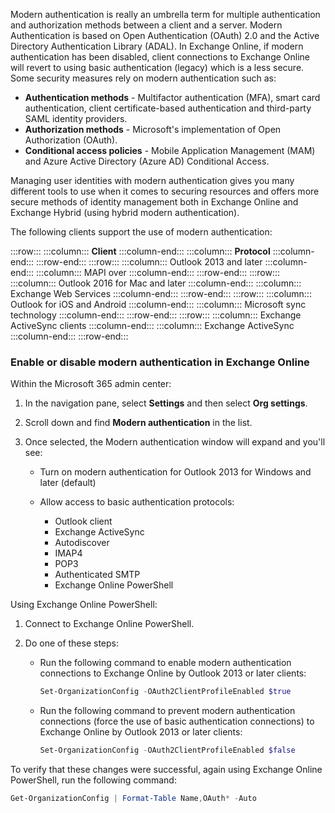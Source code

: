 Modern authentication is really an umbrella term for multiple authentication and authorization methods between a client and a server. Modern Authentication is based on Open Authentication (OAuth) 2.0 and the Active Directory Authentication Library (ADAL). In Exchange Online, if modern authentication has been disabled, client connections to Exchange Online will revert to using basic authentication (legacy) which is a less secure. Some security measures rely on modern authentication such as:

 -  **Authentication methods** \- Multifactor authentication (MFA), smart card authentication, client certificate-based authentication and third-party SAML identity providers.
 -  **Authorization methods** \- Microsoft's implementation of Open Authorization (OAuth).
 -  **Conditional access policies** \- Mobile Application Management (MAM) and Azure Active Directory (Azure AD) Conditional Access.

Managing user identities with modern authentication gives you many different tools to use when it comes to securing resources and offers more secure methods of identity management both in Exchange Online and Exchange Hybrid (using hybrid modern authentication).

The following clients support the use of modern authentication:

:::row:::
  :::column:::
    **Client**
  :::column-end:::
  :::column:::
    **Protocol**
  :::column-end:::
:::row-end:::
:::row:::
  :::column:::
    Outlook 2013 and later
  :::column-end:::
  :::column:::
    MAPI over
  :::column-end:::
:::row-end:::
:::row:::
  :::column:::
    Outlook 2016 for Mac and later
  :::column-end:::
  :::column:::
    Exchange Web Services
  :::column-end:::
:::row-end:::
:::row:::
  :::column:::
    Outlook for iOS and Android
  :::column-end:::
  :::column:::
    Microsoft sync technology
  :::column-end:::
:::row-end:::
:::row:::
  :::column:::
    Exchange ActiveSync clients
  :::column-end:::
  :::column:::
    Exchange ActiveSync
  :::column-end:::
:::row-end:::


### Enable or disable modern authentication in Exchange Online

Within the Microsoft 365 admin center:

1.  In the navigation pane, select **Settings** and then select **Org settings**.
2.  Scroll down and find **Modern authentication** in the list.
3.  Once selected, the Modern authentication window will expand and you'll see:
    
     -  Turn on modern authentication for Outlook 2013 for Windows and later (default)
     -  Allow access to basic authentication protocols:
        
         -  Outlook client
         -  Exchange ActiveSync
         -  Autodiscover
         -  IMAP4
         -  POP3
         -  Authenticated SMTP
         -  Exchange Online PowerShell

Using Exchange Online PowerShell:

1.  Connect to Exchange Online PowerShell.
2.  Do one of these steps:
    
     -  Run the following command to enable modern authentication connections to Exchange Online by Outlook 2013 or later clients:
        
        ```powershell
        Set-OrganizationConfig -OAuth2ClientProfileEnabled $true
        ```
     -  Run the following command to prevent modern authentication connections (force the use of basic authentication connections) to Exchange Online by Outlook 2013 or later clients:
        
        ```powershell
        Set-OrganizationConfig -OAuth2ClientProfileEnabled $false
        ```

To verify that these changes were successful, again using Exchange Online PowerShell, run the following command:

```powershell
Get-OrganizationConfig | Format-Table Name,OAuth* -Auto
```
